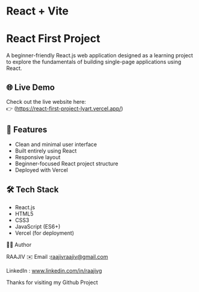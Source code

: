 # React + Vite

# React First Project

A beginner-friendly React.js web application designed as a learning project to explore the fundamentals of building single-page applications using React.

## 🌐 Live Demo
Check out the live website here:  
👉 (https://react-first-project-lyart.vercel.app/)

## 🚀 Features

- Clean and minimal user interface
- Built entirely using React
- Responsive layout
- Beginner-focused React project structure
- Deployed with Vercel

## 🛠️ Tech Stack

- React.js
- HTML5
- CSS3
- JavaScript (ES6+)
- Vercel (for deployment)

🙋‍♂️ Author

RAAJIV
✉️ Email :raajivraajiv@gmail.com

LinkedIn : www.linkedin.com/in/raajivg

Thanks for visiting my Github Project



